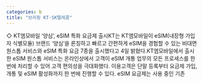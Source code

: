 ```yaml
---
categories: b
title: "브리핑 KT·SK텔레콤"
---
```

◇ KT엠모바일 ‘양심’, eSIM 특화 요금제 출시KT는 KT엠모바일이 eSIM(내장형 가입자 식별모듈) 브랜드 ‘양심’을 론칭하고 빠르고 간편하게 eSIM을 경험할 수 있는 비대면 원스톱 서비스와 eSIM 특화 요금 7종을 출시했다고 4일 밝혔다.KT엠모바일에서 출시한 eSIM 원스톱 서비스는 온라인상에서 고객이 eSIM 개통 업무의 모든 프로세스를 한 번에 처리할 수 있어 고객 편의성을 극대화했다. 이용고객은 단말 등록부터 요금제 가입, 개통 및 eSIM 활성화까지 한 번에 진행할 수 있다. eSIM 요금제는 사용 중인 기존
